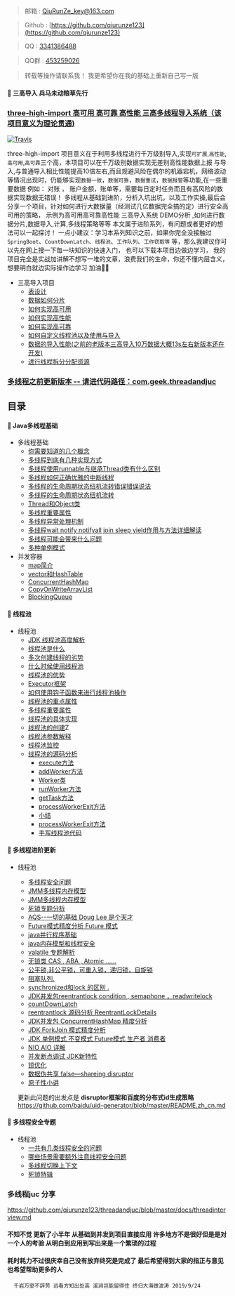> 邮箱 : [QiuRunZe_key@163.com](QiuRunZe_key@163.com)

> Github : [https://github.com/qiurunze123](https://github.com/qiurunze123)

> QQ : [3341386488](3341386488)

> QQ群 : [453259026](453259026) 

> 转载等操作请联系我！ 我更希望你在我的基础上重新自己写一版

 #### :couple: 三高导入 兵马未动粮草先行 
 
  ### [three-high-import 高可用 高可靠 高性能 三高多线程导入系统（该项目意义为理论贯通)](/docs/code-solve.md)
   [![Travis](https://img.shields.io/badge/language-Java-yellow.svg)](https://github.com/qiurunze123)

  three-high-import 项目意义在于利用多线程进行千万级别导入,实现`可扩展`,`高性能`,`高可用`,`高可靠`三个高，本项目可以在千万级别数据实现无差别高性能数据上报
  与导入,与普通导入相比性能提高10倍左右,而且规避风险在偶尔的机器宕机，网络波动等情况出现时，仍能够实现`数据一致`，`数据可靠`，`数据重试`，`数据报警`等功能,在一些重要数据
  例如： 对账 ， 账户金额，账单等，需要每日定时任务而且有高风险的数据实现数据无错误！
  多线程从基础到进阶，分析入坑出坑，以及工作实操,最后会分享一个项目，针对如何进行大数据量（经测试几亿数据完全搞的定）进行安全高可用的策略，
  示例为高可用高可靠高性能 三高导入系统 DEMO分析 ,如何进行数据分片,数据导入,计算,多线程策略等等 本文属于进阶系列，有问题或者更好的想法可以一起探讨！ 
  一点小建议：学习本系列知识之前，如果你完全没接触过 `SpringBoot`、`CountDownLatch`、`线程池`、`工作队列`、`工作窃取等` 等，那么我建议你可以先在网上搜一下每一块知识的快速入门， 也可以下载本项目边做边学习，
  我的项目完全是实战加讲解不想写一堆的文章，浪费我们的生命，你还不懂内层含义，想要明白就边实际操作边学习 加油💪💪
 
 - 三高导入项目
     - [表设计](/docs/code-solve.md)<br>
     - [数据如何分片](/docs/code-solve.md)
     - [如何实现高可用](/docs/code-solve.md)<br>
     - [如何实现高性能](/docs/code-solve.md)<br>
     - [如何实现高可靠](/docs/code-solve.md)
     - [如何自定义线程池以及使用与导入](/docs/code-solve.md)
     - [数据的导入性能(之前的老版本三高导入10万数据大概13s左右新版本还在开发)](/docs/code-solve.md)
     - [进行线程拆分分配资源 ](/docs/code-solve-split.md)
 
###  [多线程之前更新版本 -- 请进代码路径：com.geek.threadandjuc](/docs/thread-base-1.md)
 
## 目录
#### :couple: Java多线程基础

  - 多线程基础
    - [你需要知道的几个概念](/docs/thread-base-0000.md)<br>
    - [多线程到底有几种实现方式](/docs/thread-base-000.md)
    - [多线程使用runnable与继承Thread类有什么区别](/docs/thread-base-001.md)<br>
    - [多线程如何正确优雅的中断线程](/docs/thread-base-002.md)<br>
    - [多线程的生命周期状态纽机流转错误错误说法](/docs/thread-base-003-1.md)
    - [多线程的生命周期状态纽机流转](/docs/thread-base-003.md)
    - [Thread和Object类](/docs/thread-base-003-2.md)
    - [多线程重要属性](/docs/thread-base-004.md)
    - [多线程异常处理机制](/docs/thread-base-005.md)
    - [多线程wait notify notifyall join sleep yield作用与方法详细解读](/docs/thread-base-006.md)
    - [多线程可能会带来什么问题](/docs/thread-base-007.md)
    - [多种单例模式](/docs/thread-base-008.md)
  - 并发容器
    - [map简介](/docs/bfrq.md)<br>
    - [vector和HashTable](/docs/bfrq.md)<br>
    - [ConcurrentHashMap](/docs/bfrq.md)<br>
    - [CopyOnWriteArrayList](/docs/bfrq.md)
    - [BlockingQueue](/docs/bfrq.md)<br>
    
#### :couple: 线程池

  - 线程池
    - [JDK 线程池高度解析](/docs/thread-base-9.md)<br>
    - [线程池是什么](/docs/threadpool0001.md)
    - [多次创建线程的劣势](/docs/threadpool0001.md)<br>
    - [什么时候使用线程池](/docs/threadpool0001.md)<br>
    - [线程池的优势](/docs/threadpool0001.md)
    - [Executor框架](/docs/threadpool0001.md)
    - [如何使用钩子函数来进行线程池操作](/docs/threadpool0001.md)
    - [线程池的重点属性](/docs/threadpool0001.md)
    - [多线程重要属性](/docs/threadpool0001.md)
    - [线程池的具体实现](/docs/threadpool0001.md)
    - [线程池的创建](/docs/threadpool0001.md)Z
    - [线程池参数解释](/docs/threadpool0001.md)
    - [线程池监控](/docs/threadpool0001.md)
    - [线程池的源码分析](/docs/threadpool0001.md)
       - [execute方法](/docs/threadpool0001.md)
       - [addWorker方法](/docs/threadpool0001.md)
       - [Worker类](/docs/threadpool0001.md)
       - [runWorker方法](/docs/threadpool0001.md)
       - [getTask方法](/docs/threadpool0001.md)
       - [processWorkerExit方法](/docs/threadpool0001.md)
       - [小结](/docs/threadpool0001.md)
       - [processWorkerExit方法](/docs/threadpool0001.md)
       - [手写线程池代码](/docs/threadpool0001.md)

#### :couple: 多线程进阶更新

  - 线程池
    - [多线程安全问题](/docs/JMM.md)<br>
    - [JMM多线程内存模型](/docs/JMM.md)
    - [JMM多线程内存模型](/docs/JMM-1.md)<br>
    - [死锁专题分析](/docs/dlock.md)<br>
    - [AQS--一切的基础 Doug Lee 是个天才](/docs/AQS.md)
    - [Future模式精度分析 Future 模式](/docs/Future.md)
    - [java并行程序基础](/docs/thread-base-3.md)
    - [java内存模型和线程安全](/docs/thread-base-4.md)
    - [valatile 专题解析](/docs/thread-base-5.md)
    - [无锁类 CAS , ABA , Atomic ......](/docs/thread-base-6.md)
    - [公平锁,非公平锁，可重入锁，递归锁，自旋锁](/docs/lock.md)
    - [阻塞队列.](/docs/blocking.md)
    - [ synchronized和lock 的区别 .](/docs/sandl.md)
    - [JDK并发包reentrantlock,condition , semaphone ，readwritelock ](/docs/thread-base-7.md)
    - [countDownLatch](/docs/CountDownLatch.md)
    - [reentrantlock 源码分析 ReentrantLockDetails](/docs/thread-base-7.md)
    - [JDK并发包 ConcurrentHashMap 精度分析](/docs/thread-base-8.md)
    - [JDK ForkJoin 模式精度分析](/docs/thread-base-10.md)
    - [JDK 单例模式 不变模式 Future模式 生产者 消费者](/docs/thread-base-11.md)
    - [NIO AIO 详解](/docs/thread-base-12.md)
    - [并发断点调试 JDK新特性](/docs/thread-base-13.md)
    - [锁优化 ](/docs/thread-base-13.md)
    - [数据伪共享 false—shareing disruptor](/docs/false-shareing.md)
    - [原子性小讲](/docs/atom.md)

     更新此问题的出发点是 **disruptor框架和百度的分布式id生成策略** 
     https://github.com/baidu/uid-generator/blob/master/README.zh_cn.md


#### :couple: 多线程安全专题

  - 线程池
    - [一共有几类线程安全的问题](/docs/threadsafe001.md)<br>
    - [哪些场景需要额外注意线程安全问题](/docs/threadsafe001.md)
    - [多线程切换上下文](/docs/threadsafe001.md)<br>
    - [死锁特辑](/docs/threadsafe001.md)<br>

### 多线程juc 分享 

 https://github.com/qiurunze123/threadandjuc/blob/master/docs/threadinterview.md


 #### 不知不觉 更新了小半年 从基础到并发到项目直接应用 许多地方不是很好但是是对一个人的考验 从明白到应用到写出来是一个繁琐的过程
 #### 耗时耗力不过很庆幸自己没有放弃终究是完成了 最后希望得到大家的指正与意见也希望帮助更多的人 
 
      千岩万壑不辞劳 远看方知出处高 溪涧岂能留得住 终归大海做波涛 2019/9/24

